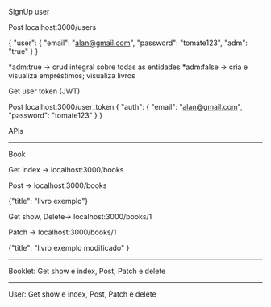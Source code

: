 
SignUp user

Post localhost:3000/users

{
	"user": {
		"email": "alan@gmail.com",
		"password": "tomate123",
		"adm": "true" 
	}
}

*adm:true -> crud integral sobre todas as entidades
*adm:false -> cria e visualiza empréstimos; visualiza livros

Get user token (JWT)

Post localhost:3000/user_token
{
	"auth": {
		"email": "alan@gmail.com",
		"password": "tomate123"
	}
}

APIs 

---------------------------------------------------
Book

Get index -> localhost:3000/books

Post -> localhost:3000/books

{"title": "livro exemplo"}

Get show, Delete->  localhost:3000/books/1

Patch ->  localhost:3000/books/1

{"title": "livro exemplo modificado" }

-------------------------------------------------------

Booklet: Get show e index, Post, Patch e delete

------------------------------------------------------

User:  Get show e index, Post, Patch e delete


